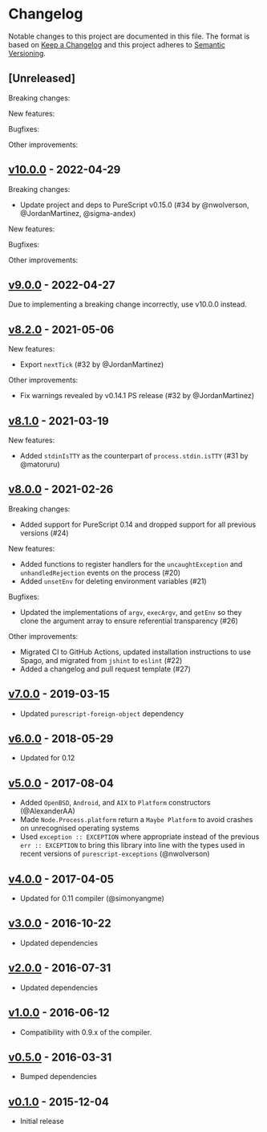# Changelog

Notable changes to this project are documented in this file. The format is based on [Keep a Changelog](https://keepachangelog.com/en/1.0.0/) and this project adheres to [Semantic Versioning](https://semver.org/spec/v2.0.0.html).

## [Unreleased]

Breaking changes:

New features:

Bugfixes:

Other improvements:

## [v10.0.0](https://github.com/purescript-node/purescript-node-process/releases/tag/v10.0.0) - 2022-04-29

Breaking changes:
- Update project and deps to PureScript v0.15.0 (#34 by @nwolverson, @JordanMartinez, @sigma-andex)

New features:

Bugfixes:

Other improvements:

## [v9.0.0](https://github.com/purescript-node/purescript-node-process/releases/tag/v9.0.0) - 2022-04-27

Due to implementing a breaking change incorrectly, use v10.0.0 instead.

## [v8.2.0](https://github.com/purescript-node/purescript-node-process/releases/tag/v8.2.0) - 2021-05-06

New features:
- Export `nextTick` (#32 by @JordanMartinez)

Other improvements:
- Fix warnings revealed by v0.14.1 PS release (#32 by @JordanMartinez)

## [v8.1.0](https://github.com/purescript-node/purescript-node-process/releases/tag/v8.1.0) - 2021-03-19

New features:
- Added `stdinIsTTY` as the counterpart of `process.stdin.isTTY` (#31 by @matoruru)

## [v8.0.0](https://github.com/purescript-node/purescript-node-process/releases/tag/v8.0.0) - 2021-02-26

Breaking changes:
- Added support for PureScript 0.14 and dropped support for all previous versions (#24)

New features:
- Added functions to register handlers for the `uncaughtException` and `unhandledRejection` events on the process (#20)
- Added `unsetEnv` for deleting environment variables (#21)

Bugfixes:
- Updated the implementations of `argv`, `execArgv`, and `getEnv` so they clone the argument array to ensure referential transparency (#26)

Other improvements:
- Migrated CI to GitHub Actions, updated installation instructions to use Spago, and migrated from `jshint` to `eslint` (#22)
- Added a changelog and pull request template (#27)

## [v7.0.0](https://github.com/purescript-node/purescript-node-process/releases/tag/v7.0.0) - 2019-03-15

- Updated `purescript-foreign-object` dependency

## [v6.0.0](https://github.com/purescript-node/purescript-node-process/releases/tag/v6.0.0) - 2018-05-29

- Updated for 0.12

## [v5.0.0](https://github.com/purescript-node/purescript-node-process/releases/tag/v5.0.0) - 2017-08-04

- Added `OpenBSD`, `Android`, and `AIX` to `Platform` constructors (@AlexanderAA)
- Made `Node.Process.platform` return a `Maybe Platform` to avoid crashes on unrecognised operating systems
- Used `exception :: EXCEPTION` where appropriate instead of the previous `err :: EXCEPTION` to bring this library into line with the types used in recent versions of `purescript-exceptions` (@nwolverson)

## [v4.0.0](https://github.com/purescript-node/purescript-node-process/releases/tag/v4.0.0) - 2017-04-05

- Updated for 0.11 compiler (@simonyangme)

## [v3.0.0](https://github.com/purescript-node/purescript-node-process/releases/tag/v3.0.0) - 2016-10-22

- Updated dependencies

## [v2.0.0](https://github.com/purescript-node/purescript-node-process/releases/tag/v2.0.0) - 2016-07-31

- Updated dependencies

## [v1.0.0](https://github.com/purescript-node/purescript-node-process/releases/tag/v1.0.0) - 2016-06-12

- Compatibility with 0.9.x of the compiler.

## [v0.5.0](https://github.com/purescript-node/purescript-node-process/releases/tag/v0.5.0) - 2016-03-31

- Bumped dependencies

## [v0.1.0](https://github.com/purescript-node/purescript-node-process/releases/tag/v0.1.0) - 2015-12-04

- Initial release

